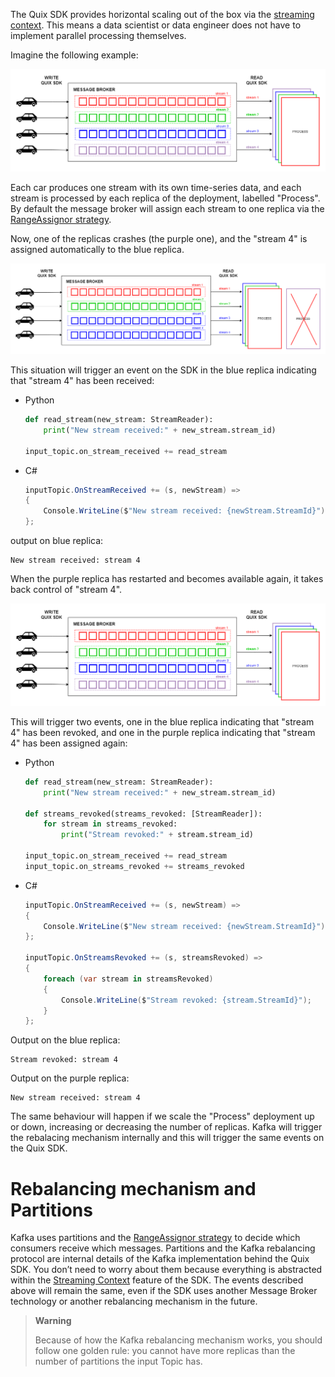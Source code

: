 The Quix SDK provides horizontal scaling out of the box via the
[streaming context](#features/streaming-context.md). This means a data
scientist or data engineer does not have to implement parallel
processing themselves.

Imagine the following example:

![Horizontal scaling initial state](../images/QuixHorizontalScaling1.png)

Each car produces one stream with its own time-series data, and each
stream is processed by each replica of the deployment, labelled
"Process". By default the message broker will assign each stream to one
replica via the [RangeAssignor
strategy](https://kafka.apache.org/23/javadoc/org/apache/kafka/clients/consumer/RangeAssignor.html).

Now, one of the replicas crashes (the purple one), and the "stream 4" is
assigned automatically to the blue replica.

![Purple replica crashes](../images/QuixHorizontalScaling2.png)

This situation will trigger an event on the SDK in the blue replica
indicating that "stream 4" has been received:



  - Python
    
    ``` python
    def read_stream(new_stream: StreamReader):
        print("New stream received:" + new_stream.stream_id)
    
    input_topic.on_stream_received += read_stream
    ```

  - C\#
    
    ``` cs
    inputTopic.OnStreamReceived += (s, newStream) =>
    {
        Console.WriteLine($"New stream received: {newStream.StreamId}");
    };
    ```



output on blue replica:

``` console
New stream received: stream 4
```

When the purple replica has restarted and becomes available again, it
takes back control of "stream 4".

![Purple replica has been restarted](../images/QuixHorizontalScaling3.png)

This will trigger two events, one in the blue replica indicating that
"stream 4" has been revoked, and one in the purple replica indicating
that "stream 4" has been assigned again:



  - Python
    
    ``` python
    def read_stream(new_stream: StreamReader):
        print("New stream received:" + new_stream.stream_id)
    
    def streams_revoked(streams_revoked: [StreamReader]):
        for stream in streams_revoked:
            print("Stream revoked:" + stream.stream_id)
    
    input_topic.on_stream_received += read_stream
    input_topic.on_streams_revoked += streams_revoked
    ```

  - C\#
    
    ``` cs
    inputTopic.OnStreamReceived += (s, newStream) =>
    {
        Console.WriteLine($"New stream received: {newStream.StreamId}");
    };
    
    inputTopic.OnStreamsRevoked += (s, streamsRevoked) =>
    {
        foreach (var stream in streamsRevoked)
        {
            Console.WriteLine($"Stream revoked: {stream.StreamId}");
        }
    };
    ```



Output on the blue replica:

``` console
Stream revoked: stream 4
```

Output on the purple replica:

``` console
New stream received: stream 4
```

The same behaviour will happen if we scale the "Process" deployment up
or down, increasing or decreasing the number of replicas. Kafka will
trigger the rebalacing mechanism internally and this will trigger the
same events on the Quix SDK.

# Rebalancing mechanism and Partitions

Kafka uses partitions and the [RangeAssignor
strategy](https://kafka.apache.org/23/javadoc/org/apache/kafka/clients/consumer/RangeAssignor.html)
to decide which consumers receive which messages. Partitions and the
Kafka rebalancing protocol are internal details of the Kafka
implementation behind the Quix SDK. You don’t need to worry about them
because everything is abstracted within the [Streaming
Context](#features/streaming-context.md) feature of the SDK. The
events described above will remain the same, even if the SDK uses
another Message Broker technology or another rebalancing mechanism in
the future.

> **Warning**
> 
> Because of how the Kafka rebalancing mechanism works, you should
> follow one golden rule: you cannot have more replicas than the number
> of partitions the input Topic has.
